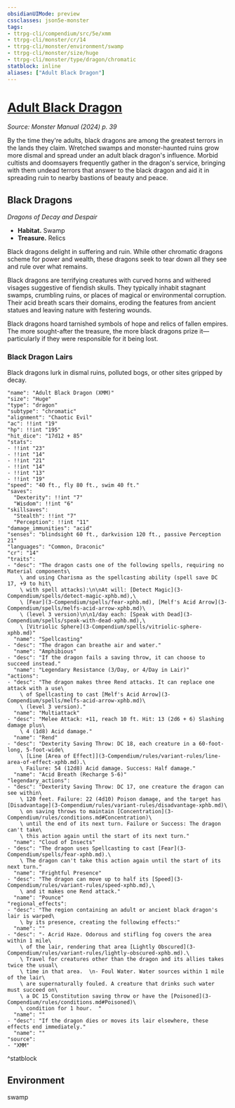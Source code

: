 ```yaml
---
obsidianUIMode: preview
cssclasses: json5e-monster
tags:
- ttrpg-cli/compendium/src/5e/xmm
- ttrpg-cli/monster/cr/14
- ttrpg-cli/monster/environment/swamp
- ttrpg-cli/monster/size/huge
- ttrpg-cli/monster/type/dragon/chromatic
statblock: inline
aliases: ["Adult Black Dragon"]
---
```

# [Adult Black Dragon](3-Compendium\bestiary\dragon/adult-black-dragon-xmm.md)
*Source: Monster Manual (2024) p. 39*  

By the time they're adults, black dragons are among the greatest terrors in the lands they claim. Wretched swamps and monster-haunted ruins grow more dismal and spread under an adult black dragon's influence. Morbid cultists and doomsayers frequently gather in the dragon's service, bringing with them undead terrors that answer to the black dragon and aid it in spreading ruin to nearby bastions of beauty and peace.

## Black Dragons

*Dragons of Decay and Despair*

- **Habitat.** Swamp  
- **Treasure.** Relics  

Black dragons delight in suffering and ruin. While other chromatic dragons scheme for power and wealth, these dragons seek to tear down all they see and rule over what remains.

Black dragons are terrifying creatures with curved horns and withered visages suggestive of fiendish skulls. They typically inhabit stagnant swamps, crumbling ruins, or places of magical or environmental corruption. Their acid breath scars their domains, eroding the features from ancient statues and leaving nature with festering wounds.

Black dragons hoard tarnished symbols of hope and relics of fallen empires. The more sought-after the treasure, the more black dragons prize it—particularly if they were responsible for it being lost.

### Black Dragon Lairs

Black dragons lurk in dismal ruins, polluted bogs, or other sites gripped by decay.

```statblock
"name": "Adult Black Dragon (XMM)"
"size": "Huge"
"type": "dragon"
"subtype": "chromatic"
"alignment": "Chaotic Evil"
"ac": !!int "19"
"hp": !!int "195"
"hit_dice": "17d12 + 85"
"stats":
- !!int "23"
- !!int "14"
- !!int "21"
- !!int "14"
- !!int "13"
- !!int "19"
"speed": "40 ft., fly 80 ft., swim 40 ft."
"saves":
  "Dexterity": !!int "7"
  "Wisdom": !!int "6"
"skillsaves":
  "Stealth": !!int "7"
  "Perception": !!int "11"
"damage_immunities": "acid"
"senses": "blindsight 60 ft., darkvision 120 ft., passive Perception 21"
"languages": "Common, Draconic"
"cr": "14"
"traits":
- "desc": "The dragon casts one of the following spells, requiring no Material components\
    \ and using Charisma as the spellcasting ability (spell save DC 17, +9 to hit\
    \ with spell attacks):\n\nAt will: [Detect Magic](3-Compendium/spells/detect-magic-xphb.md),\
    \ [Fear](3-Compendium/spells/fear-xphb.md), [Melf's Acid Arrow](3-Compendium/spells/melfs-acid-arrow-xphb.md)\
    \ (level 3 version)\n\n1/day each: [Speak with Dead](3-Compendium/spells/speak-with-dead-xphb.md),\
    \ [Vitriolic Sphere](3-Compendium/spells/vitriolic-sphere-xphb.md)"
  "name": "Spellcasting"
- "desc": "The dragon can breathe air and water."
  "name": "Amphibious"
- "desc": "If the dragon fails a saving throw, it can choose to succeed instead."
  "name": "Legendary Resistance (3/Day, or 4/Day in Lair)"
"actions":
- "desc": "The dragon makes three Rend attacks. It can replace one attack with a use\
    \ of Spellcasting to cast [Melf's Acid Arrow](3-Compendium/spells/melfs-acid-arrow-xphb.md)\
    \ (level 3 version)."
  "name": "Multiattack"
- "desc": "Melee Attack: +11, reach 10 ft. Hit: 13 (2d6 + 6) Slashing damage plus\
    \ 4 (1d8) Acid damage."
  "name": "Rend"
- "desc": "Dexterity Saving Throw: DC 18, each creature in a 60-foot-long, 5-foot-wide\
    \ [Line [Area of Effect]](3-Compendium/rules/variant-rules/line-area-of-effect-xphb.md).\
    \ Failure: 54 (12d8) Acid damage. Success: Half damage."
  "name": "Acid Breath (Recharge 5-6)"
"legendary_actions":
- "desc": "Dexterity Saving Throw: DC 17, one creature the dragon can see within\
    \ 120 feet. Failure: 22 (4d10) Poison damage, and the target has [Disadvantage](3-Compendium/rules/variant-rules/disadvantage-xphb.md)\
    \ on saving throws to maintain [Concentration](3-Compendium/rules/conditions.md#Concentration)\
    \ until the end of its next turn. Failure or Success: The dragon can't take\
    \ this action again until the start of its next turn."
  "name": "Cloud of Insects"
- "desc": "The dragon uses Spellcasting to cast [Fear](3-Compendium/spells/fear-xphb.md).\
    \ The dragon can't take this action again until the start of its next turn."
  "name": "Frightful Presence"
- "desc": "The dragon can move up to half its [Speed](3-Compendium/rules/variant-rules/speed-xphb.md),\
    \ and it makes one Rend attack."
  "name": "Pounce"
"regional_effects":
- "desc": "The region containing an adult or ancient black dragon's lair is warped\
    \ by its presence, creating the following effects:"
  "name": ""
- "desc": "- Acrid Haze. Odorous and stifling fog covers the area within 1 mile\
    \ of the lair, rendering that area [Lightly Obscured](3-Compendium/rules/variant-rules/lightly-obscured-xphb.md).\
    \ Travel for creatures other than the dragon and its allies takes twice the usual\
    \ time in that area.  \n- Foul Water. Water sources within 1 mile of the lair\
    \ are supernaturally fouled. A creature that drinks such water must succeed on\
    \ a DC 15 Constitution saving throw or have the [Poisoned](3-Compendium/rules/conditions.md#Poisoned)\
    \ condition for 1 hour.  "
  "name": ""
- "desc": "If the dragon dies or moves its lair elsewhere, these effects end immediately."
  "name": ""
"source":
- "XMM"
```
^statblock

## Environment

swamp